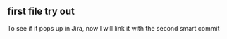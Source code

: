 first file try out
------------------

To see if it pops up in Jira, now I will link it with the second smart commit 
